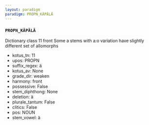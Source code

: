 ```yaml
---
layout: paradigm
paradigm: PROPN_KÄPÄLÄ
---
```

### ` PROPN_KÄPÄLÄ `

Dictionary class 11 front Some a stems with a:o variation have slightly different set of allomorphs
* kotus_tn: 11
* upos: PROPN
* suffix_regex: ä
* kotus_av: None
* grade_dir: weaken
* harmony: front
* possessive: False
* stem_diphthong: None
* deletion: ä
* plurale_tantum: False
* clitics: False
* pos: NOUN
* stem_vowel: ä
